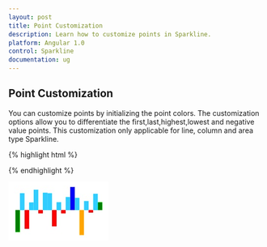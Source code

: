 ```yaml
---
layout: post
title: Point Customization
description: Learn how to customize points in Sparkline.
platform: Angular 1.0
control: Sparkline
documentation: ug
---
```


## Point Customization

You can customize points by initializing the point colors. The customization options allow you to differentiate the first,last,highest,lowest and negative value  points. This customization only applicable for line, column and area type Sparkline.

{% highlight html %}
<html xmlns="http://www.w3.org/1999/xhtml" lang="en" ng-app="SparklineApp">
    <head>
        <title>Essential Studio for AngularJS: CircularGauge</title>
        <!--CSS and Script file References -->
    </head>
  <body ng-controller="SparkCtrl">
    <div id="container" >
    <ej-sparkline e-type="column" e-negativePointColor="red" e-highPointColor = "blue"
            e-lowPointColor = "orange"
            e-startPointColor = "green"
            e-endPointColor ="green"></ej-sparkline>
    </div>
    <script>
        angular.module('SparkApp', ['ejangular'])
            .controller('SparkCtrl', function ($scope) {
                });
    </script>
    </body>
</html>

{% endhighlight %}

![](Point-Customization_images/Point-Customization_img1.png)